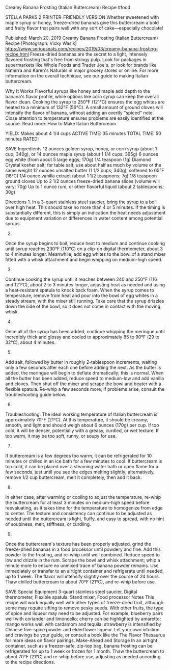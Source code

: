 Creamy Banana Frosting (Italian Buttercream) Recipe
#food 

STELLA PARKS
2     PRINTER-FRIENDLY VERSION
Whether sweetened with maple syrup or honey, freeze-dried bananas give this buttercream a bold and fruity flavor that pairs well with any sort of cake—especially chocolate!

Published: March 20, 2019
Creamy Banana Frosting (Italian Buttercream) Recipe
[Photograph: Vicky Wasik]
https://www.seriouseats.com/recipes/2019/03/creamy-banana-frosting-recipe.html
Freeze-dried bananas are the secret to a light, intensely flavored frosting that's free from stringy pulp. Look for packages in supermarkets like Whole Foods and Trader Joe's, or look for brands like Natierra and Karen's Naturals in major grocery stores or online. For more information on the overall technique, see our guide to making Italian buttercream.

Why It Works
Flavorful syrups like honey and maple add depth to the banana's flavor profile, while options like corn syrup can keep the overall flavor clean.
Cooking the syrup to 250°F (121°C) ensures the egg whites are heated to a minimum of 132°F (56°C).
A small amount of ground cloves will intensify the flavor of banana, without adding an overtly "spiced" note.
Close attention to temperature ensures problems are easily identified at the source.
Read more: How to Make Italian Buttercream

YIELD:
Makes about 4 1/4 cups
ACTIVE TIME:
35 minutes
TOTAL TIME:
50 minutes
RATED:
    
 SAVE
Ingredients
12 ounces golden syrup, honey, or corn syrup (about 1 cup; 340g), or 14 ounces maple syrup (about 1 1/4 cups; 395g)
6 ounces egg white (from about 5 large eggs; 170g)
1/4 teaspoon (1g) Diamond Crystal kosher salt; for table salt, use about half as much by volume or the same weight
12 ounces unsalted butter (1 1/2 cups; 340g), softened to 65°F (18°C)
1/4 ounce vanilla extract (about 1 1/2 teaspoons; 7g)
1/8 teaspoon ground cloves
Up to 2 1/2 ounces freeze-dried banana slices (volume will vary; 70g)
Up to 1 ounce rum, or other flavorful liquid (about 2 tablespoons; 30g)

Directions
1.
In a 3-quart stainless steel saucier, bring the syrup to a boil over high heat. This should take no more than 4 or 5 minutes. If the timing is substantially different, this is simply an indication the heat needs adjustment due to equipment variation or differences in water content among potential syrups.

2.
Once the syrup begins to boil, reduce heat to medium and continue cooking until syrup reaches 230°F (110°C) on a clip-on digital thermometer, about 3 to 4 minutes longer. Meanwhile, add egg whites to the bowl of a stand mixer fitted with a whisk attachment and begin whipping on medium-high speed.

3.
Continue cooking the syrup until it reaches between 240 and 250°F (116 and 121°C), about 2 to 3 minutes longer, adjusting heat as needed and using a heat-resistant spatula to knock back foam. When the syrup comes to temperature, remove from heat and pour into the bowl of egg whites in a steady stream, with the mixer still running. Take care that the syrup drizzles down the side of the bowl, so it does not come in contact with the moving whisk.

4.
Once all of the syrup has been added, continue whipping the meringue until incredibly thick and glossy and cooled to approximately 85 to 90°F (29 to 32°C), about 4 minutes.

5.
Add salt, followed by butter in roughly 2-tablespoon increments, waiting only a few seconds after each one before adding the next. As the butter is added, the meringue will begin to deflate dramatically; this is normal. When all the butter has been added, reduce speed to medium-low and add vanilla and cloves. Then shut off the mixer and scrape the bowl and beater with a flexible spatula. Re-whip a few seconds more; if problems arise, consult the troubleshooting guide below.

6.
Troubleshooting: The ideal working temperature of Italian buttercream is approximately 70°F (21°C). At this temperature, it should be creamy, smooth, and light and should weigh about 6 ounces (170g) per cup. If too cold, it will be denser, potentially with a greasy, curdled, or wet texture. If too warm, it may be too soft, runny, or soupy for use.

7.
If buttercream is a few degrees too warm, it can be refrigerated for 10 minutes or chilled in an ice bath for a few minutes to cool. If buttercream is too cold, it can be placed over a steaming water bath or open flame for a few seconds, just until you see the edges melting slightly; alternatively, remove 1/2 cup buttercream, melt it completely, then add it back.

8.
In either case, after warming or cooling to adjust the temperature, re-whip the buttercream for at least 3 minutes on medium-high speed before reevaluating, as it takes time for the temperature to homogenize from edge to center. The texture and consistency can continue to be adjusted as needed until the buttercream is light, fluffy, and easy to spread, with no hint of soupiness, melt, stiffness, or curdling.

9.
Once the buttercream's texture has been properly adjusted, grind the freeze-dried bananas in a food processor until powdery and fine. Add this powder to the frosting, and re-whip until well combined. Reduce speed to low and drizzle in the rum. Scrape the bowl and whisk attachment; whip a minute more to ensure no unmixed trace of banana powder remains. Use immediately or transfer to an airtight container and refrigerate until needed, up to 1 week. The flavor will intensify slightly over the course of 24 hours. Thaw chilled buttercream to about 70°F (21°C), and re-whip before use.

 SAVE
Special Equipment
3-quart stainless steel saucier, Digital thermometer, Flexible spatula, Stand mixer, Food processor
Notes
This recipe will work equally well with other types of freeze-dried fruit, although some may require sifting to remove pesky seeds. With other fruits, the type of spice and liqueur may need to be adjusted. For example, blueberry pairs well with coriander and limoncello; cherry can be highlighted by amaretto; mango works well with cardamom and tequila; strawberry is intensified by Chinese five-spice powder and elderflower liqueur. Let your own intuition and cravings be your guide, or consult a book like the The Flavor Thesaurus for more ideas on flavor pairings.
Make-Ahead and Storage
In an airtight container, such as a freezer-safe, zip-top bag, banana frosting can be refrigerated for up to 1 week or frozen for 1 month. Thaw the buttercream to about 70°F (21°C) and re-whip before use, adjusting as needed according to the recipe directions.